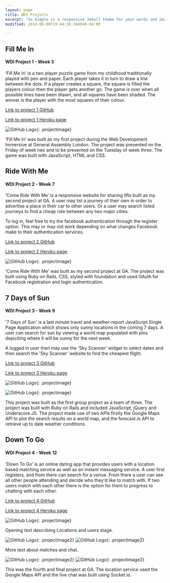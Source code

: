 ```yaml
---
layout: page
title: WDI Projects
excerpt: "So Simple is a responsive Jekyll theme for your words and images."
modified: 2014-08-08T19:44:38.564948-04:00

---
```



## Fill Me In

#### WDI Project 1 - Week 3

‘Fill Me In’ is a two player puzzle game from my childhood traditionally played with pen and paper. Each player takes it in turn to draw a line between the dots. If a player creates a square, the square is filled the players colour then the player gets another go. The game is over when all possible lines have been drawn, and all squares have been shaded. The winner is the player with the most squares of their colour.

[Link to project 1 GitHub](https://github.com/AlistairHopkins92/wdi-project-1)


[Link to project 1 Heroku page](http://fill-me-in.herokuapp.com/)


![GitHub Logo](/images/fillmein.png){: .projectimage}


‘Fill Me In’ was built as my first project during the Web Development Immersive at General Assembly London. The project was presented on the Friday of week two and to be presented on the Tuesday of week three. The game was built with JavaScript, HTML and CSS.


## Ride With Me

#### WDI Project 2 - Week 7


‘Come Ride With Me’ is a responsive website for sharing lifts built as my second project at GA. A user may list a journey of their own in order to advertise a place in their car to other users. Or a user may search listed journeys to find a cheap ride between any two major cities. 


To log in, feel free to try the facebook authentication through the register option. This may or may not work depending on what changes Facebook make to their authentication services.


[Link to project 2 GitHub](https://github.com/AlistairHopkins92/wdi-project-2)


[Link to project 2 Heroku page](http://comeridewithme.herokuapp.com/)

![GitHub Logo](/images/ridewithme.png){: .projectimage}

'Come Ride With Me' was built as my second project at GA. The project was built using Ruby on Rails, CSS, styled with foundation and used OAuth for Facebook registration and login authentication.


## 7 Days of Sun

#### WDI Project 3 - Week 9


'7 Days of Sun' is a last minute travel and weather-report JavaScript Single Page Application which shows only sunny locations in the coming 7 days. A user can search for sun by viewing a world map populated with pins depiciting where it will be sunny for the next week.

A logged in user then may use the 'Sky Scanner' widget to select dates and then search the 'Sky Scanner' website to find the cheapest flight.

[Link to project 3 GitHub](https://github.com/matmenzl/wdi-project-3)


[Link to project 3 Heroku page](https://sevendaysofsun.herokuapp.com)



![GitHub Logo](/images/7days.png){: .projectimage}


![GitHub Logo](/images/7daysaction.png){: .projectimage}

This project was built as the first group project as a team of three. The project was built with Ruby on Rails and included JavaScript, jQuery and Underscore.JS. The project made use of two APIs firstly the Google Maps API to plot the search results on a world map, and the forecast.io API to retrieve up to date weather conditions.


## Down To Go

#### WDI Project 4 - Week 12


‘Down To Go’ is an online dating app that provides users with a location based matching service as well as an instant messaging service. A user first registers, and from there can search for a venue. From there a user can see all other people attending and decide who they'd like to match with. If two users match with each other there is the option for them to progress to chatting with each other.

[Link to project 4 GitHub](https://github.com/AlistairHopkins92/wdi-project-4)


[Link to project 4 Heroku page](http://down-to-go.herokuapp.com/) 


![GitHub Logo](/images/downtogo.png){: .projectimage}

Opening text describing Locations and users stage.

![GitHub Logo](/images/location.png){: .projectimage2}
![GitHub Logo](/images/users.png){: .projectimage2}

More text about matches and chat.

![GitHub Logo](/images/matches.png){: .projectimage2}
![GitHub Logo](/images/chat.png){: .projectimage2}


This was the fourth and final project at GA. The location service used the Google Maps API and the live chat was built using Socket.io.

[^1]: Example: *domain.com/category-name/post-title*